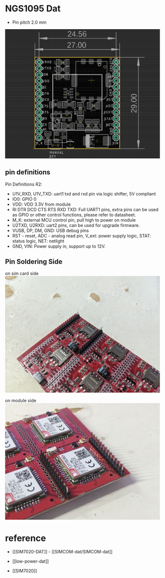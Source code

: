 
# NGS1095 Dat 

* Pin pitch 2.0 mm 


![](55-39-13-18-07-2023.png)

## pin definitions 

Pin Definitions R2:
* U1V_RXD, U1V_TXD: uart1 txd and rxd pin via logic shifter, 5V compliant
* IO0: GPIO 0
* VDD: VDD 3.3V from module
* RI DTR DCD CTS RTS RXD TXD: Full UART1 pins, extra pins can be used as GPIO or other control functions, please refer to datasheet.
* M_K: external MCU control pin, pull high to power on module
* U2TXD, U2RXD: uart2 pins, can be used for upgrade firmware.
* VUSB, DP, DM, GND: USB debug pins
* RST - reset, ADC - analog read pin, V_ext: power supply logic, STAT: status logic, NET: netlight
* GND, VIN: Power supply in, support up to 12V.


## Pin Soldering Side 

on sim card side  
![](56-21-17-02-08-2023.png)

on module side
![](04-22-17-02-08-2023.png)



# reference 

- [[SIM7020-DAT]] - [[SIMCOM-dat/SIMCOM-dat]]

- [[low-power-dat]]

- [[SIM7020]]